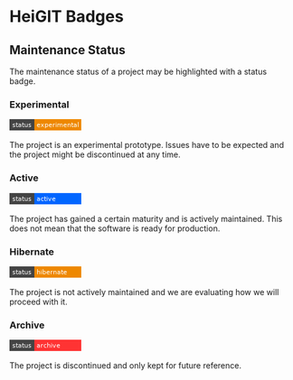 # HeiGIT Badges

## Maintenance Status

The maintenance status of a project may be highlighted with a status badge.

### Experimental
![status: experimental](https://github.com/GIScience/badges/raw/master/status/experimental.png)

The project is an experimental prototype. Issues have to be expected and
the project might be discontinued at any time.

### Active
![status: active](https://github.com/GIScience/badges/raw/master/status/active.png)

The project has gained a certain maturity and is actively maintained.
This does not mean that the software is ready for production.

### Hibernate
![status: hibernate](https://github.com/GIScience/badges/raw/master/status/hibernate.png)

The project is not actively maintained and we are evaluating how we will
proceed with it.

### Archive
![status: archive](https://github.com/GIScience/badges/raw/master/status/archive.png)

The project is discontinued and only kept for future reference.

